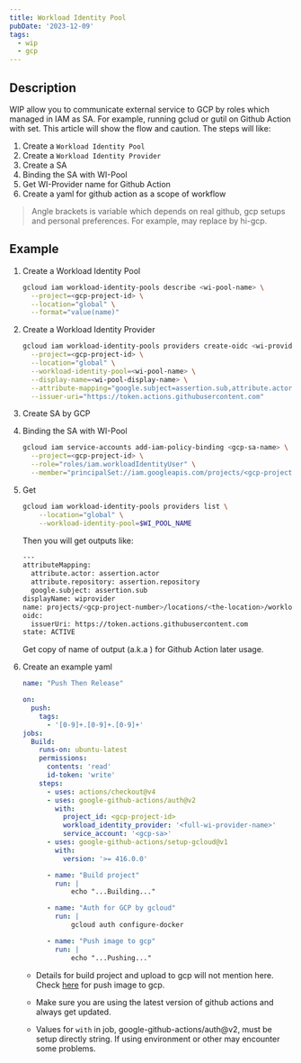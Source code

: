 ```yaml
---
title: Workload Identity Pool
pubDate: '2023-12-09'
tags: 
  - wip
  - gcp 
---
```


Description
---
WIP allow you to communicate external service to GCP by roles which managed in IAM as SA. For example, running gclud or gutil on Github Action with set. This article will show the flow and caution. The steps will like:

1. Create a `Workload Identity Pool`
1. Create a `Workload Identity Provider`
1. Create a SA
1. Binding the SA with WI-Pool
1. Get WI-Provider name for Github Action
1. Create a yaml for github action as a scope of workflow

> Angle brackets is variable which depends on real github, gcp setups and personal preferences. For example, <gcp-project-id> may replace by hi-gcp.

Example
---

1. Create a Workload Identity Pool

    ```bash
    gcloud iam workload-identity-pools describe <wi-pool-name> \
      --project=<gcp-project-id> \
      --location="global" \
      --format="value(name)"
    ```

1. Create a Workload Identity Provider

    ```bash
    gcloud iam workload-identity-pools providers create-oidc <wi-provider-name> \
      --project=<gcp-project-id> \
      --location="global" \
      --workload-identity-pool=<wi-pool-name> \
      --display-name=<wi-pool-display-name> \
      --attribute-mapping="google.subject=assertion.sub,attribute.actor=assertion.actor,attribute.repository=assertion.repository" \
      --issuer-uri="https://token.actions.githubusercontent.com"
    ```

1. Create SA by GCP
1. Binding the SA with WI-Pool

    ```bash
    gcloud iam service-accounts add-iam-policy-binding <gcp-sa-name> \
      --project=<gcp-project-id> \
      --role="roles/iam.workloadIdentityUser" \
      --member="principalSet://iam.googleapis.com/projects/<gcp-project-number>/locations/global/workloadIdentityPools/<wi-pool-name>/attribute.repository/<github-account>/<github-repository>"
    ```

1. Get

    ```bash
    gcloud iam workload-identity-pools providers list \
        --location="global" \
        --workload-identity-pool=$WI_POOL_NAME
    ```

    Then you will get outputs like:

    ```bash
    ---
    attributeMapping:
      attribute.actor: assertion.actor
      attribute.repository: assertion.repository
      google.subject: assertion.sub
    displayName: wiprovider
    name: projects/<gcp-project-number>/locations/<the-location>/workloadIdentityPools/<wi-pool-name>/providers/<wi-provider-name>
    oidc:
      issuerUri: https://token.actions.githubusercontent.com
    state: ACTIVE
    ```

    Get copy of name of output (a.k.a <full-wi-provider-name> ) for Github Action later usage.

1. Create an example yaml

    ```yaml
    name: "Push Then Release"

    on:
      push:
        tags:
          - '[0-9]+.[0-9]+.[0-9]+'
    jobs:
      Build:
        runs-on: ubuntu-latest
        permissions:
          contents: 'read'
          id-token: 'write'
        steps:
          - uses: actions/checkout@v4
          - uses: google-github-actions/auth@v2
            with:
              project_id: <gcp-project-id>
              workload_identity_provider: '<full-wi-provider-name>'
              service_account: '<gcp-sa>'
          - uses: google-github-actions/setup-gcloud@v1
            with:
              version: '>= 416.0.0'

          - name: "Build project"
            run: |
                echo "...Building..."

          - name: "Auth for GCP by gcloud"
            run: |
                gcloud auth configure-docker

          - name: "Push image to gcp"
            run: |
                echo "...Pushing..."

      ```

    - Details for build project and upload to gcp will not mention here. Check [here](https://cloud.google.com/artifact-registry/docs/docker/pushing-and-pulling#push-tagged) for push image to gcp.


    - Make sure you are using the latest version of github actions and always get updated.
    

    - Values for `with` in job, google-github-actions/auth@v2, must be setup directly string. If using environment or other may encounter some problems. 